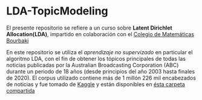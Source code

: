# LDA-TopicModeling

El presente repositorio se refiere a un curso sobre **Latent Dirichlet Allocation(LDA)**, impartido en colaboración con el [Colegio de Matemáticas Bourbaki](https://www.colegio-bourbaki.com/) 

En este repositorio se utiliza el *aprendizaje no supervizado* en particular el algoritmo LDA, con el fin de obtener los tópicos principales de todas las noticias  publicadas por la Australian Broadcasting Corporation (ABC) durante un periodo de 18 años (desde principios del año 2003 hasta finales de 2020).
El corpus utilizado contiene más de  1 millón 226 mil encabezados de noticias y fue tomado de [Kaggle](https://www.kaggle.com/therohk/million-headlines) y están disponibles en [ésta carpeta compartida](https://drive.google.com/drive/folders/1dRMLFNzOnX-JZhGB0kz5Tpx-GmiWx7bi?usp=sharing)
